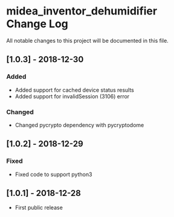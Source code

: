 # midea_inventor_dehumidifier Change Log

All notable changes to this project will be documented in this file.

## [1.0.3] - 2018-12-30
### Added
- Added support for cached device status results
- Added support for invalidSession (3106) error 

### Changed
- Changed pycrypto dependency with pycryptodome

## [1.0.2] - 2018-12-29
### Fixed
- Fixed code to support python3

## [1.0.1] - 2018-12-28

- First public release
